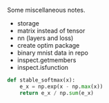 
Some miscellaneous notes.

- storage
- matrix instead of tensor
- nn (layers and loss)
- create optim package
- binary mnist data in repo
- inspect.getmembers
- inspect.isfunction

```python
def stable_softmax(x):
    e_x = np.exp(x - np.max(x))
    return e_x / np.sum(e_x)
```



